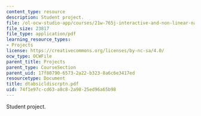 ```yaml
---
content_type: resource
description: Student project.
file: /ol-ocw-studio-app/courses/21w-765j-interactive-and-non-linear-narrative-theory-and-practice-spring-2004/74f1e97ccd63a8c82a9825ed96a65b98_dtabsicldiscrptn.pdf
file_size: 23817
file_type: application/pdf
learning_resource_types:
- Projects
license: https://creativecommons.org/licenses/by-nc-sa/4.0/
ocw_type: OCWFile
parent_title: Projects
parent_type: CourseSection
parent_uid: 17f80790-6573-2a22-b323-8a6c6e3417ed
resourcetype: Document
title: dtabsicldiscrptn.pdf
uid: 74f1e97c-cd63-a8c8-2a98-25ed96a65b98
---
```

Student project.